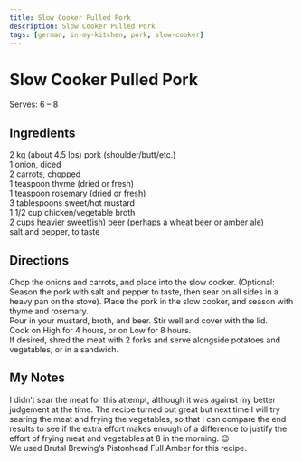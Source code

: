 ```yaml
---
title: Slow Cooker Pulled Pork
description: Slow Cooker Pulled Pork
tags: [german, in-my-kitchen, pork, slow-cooker]
---
```


# Slow Cooker Pulled Pork
Serves: 6 – 8

## Ingredients
2 kg (about 4.5 lbs) pork (shoulder/butt/etc.)  
1 onion, diced  
2 carrots, chopped  
1 teaspoon thyme (dried or fresh)  
1 teaspoon rosemary (dried or fresh)  
3 tablespoons sweet/hot mustard  
1 1/2 cup chicken/vegetable broth  
2 cups heavier sweet(ish) beer (perhaps a wheat beer or amber ale)  
salt and pepper, to taste

## Directions
Chop the onions and carrots, and place into the slow cooker. (Optional: Season the pork with salt and pepper to taste, then sear on all sides in a heavy pan on the stove). Place the pork in the slow cooker, and season with thyme and rosemary.  
Pour in your mustard, broth, and beer. Stir well and cover with the lid.  
Cook on High for 4 hours, or on Low for 8 hours.  
If desired, shred the meat with 2 forks and serve alongside potatoes and vegetables, or in a sandwich.

## My Notes
I didn’t sear the meat for this attempt, although it was against my better judgement at the time. The recipe turned out great but next time I will try searing the meat and frying the vegetables, so that I can compare the end results to see if the extra effort makes enough of a difference to justify the effort of frying meat and vegetables at 8 in the morning. 😉  
We used Brutal Brewing’s Pistonhead Full Amber for this recipe.